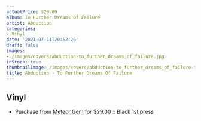 ```yaml
---
actualPrice: $29.00
album: To Further Dreams Of Failure
artist: Abduction
categories:
- Vinyl
date: '2021-07-11T20:52:26'
draft: false
images:
- /images/covers/abduction-to_further_dreams_of_failure.jpg
inStock: true
thumbnailImage: /images/covers/abduction-to_further_dreams_of_failure-thumb.jpg
title: Abduction - To Further Dreams Of Failure
---
```


## Vinyl
* Purchase from [Meteor Gem](https://meteor-gem.com/products/abduction-to-further-dreams-of-failure) for $29.00 :: Black 1st press
